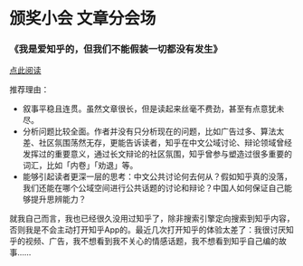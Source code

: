 # 颁奖小会 文章分会场

### 《我是爱知乎的，但我们不能假装一切都没有发生》

[点此阅读](https://www.huxiu.com/article/483197.html)

推荐理由：

- 叙事平稳且连贯。虽然文章很长，但是读起来丝毫不费劲，甚至有点意犹未尽。
- 分析问题比较全面。作者并没有只分析现在的问题，比如广告过多、算法太差、社区氛围荡然无存，更能告诉读者，知乎在中文公域讨论、辩论领域曾经发挥过的重要意义，通过长文辩论的社区氛围，知乎曾参与塑造过很多重要的词汇，比如「内卷」「劝退」等。
- 能够引起读者更深一层的思考：中文公共讨论何去何从？假如知乎真的没落，我们还能在哪个公域空间进行公共话题的讨论和辩论？中国人如何保证自己能够提升思辨能力？

就我自己而言，我也已经很久没用过知乎了，除非搜索引擎定向搜索到知乎内容，否则我是不会主动打开知乎App的。最近几次打开知乎的体验太差了：我很讨厌知乎的视频、广告，我不想看到我不关心的情感话题，我不想看到知乎自己编的故事……